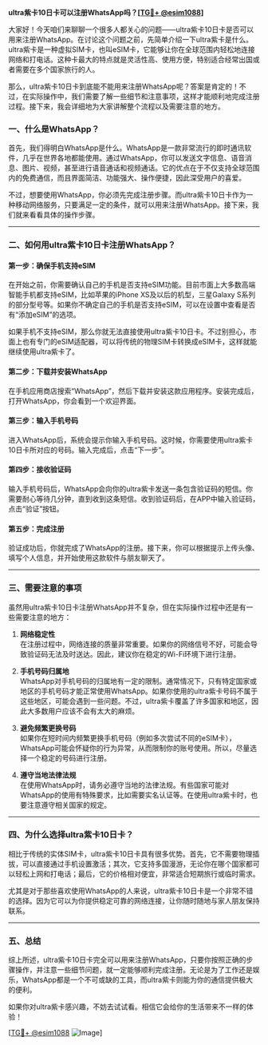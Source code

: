 **ultra紫卡10日卡可以注册WhatsApp吗？[[TG💪+ @esim1088](https://t.me/s/esim1088)]**

大家好！今天咱们来聊聊一个很多人都关心的问题——ultra紫卡10日卡是否可以用来注册WhatsApp。在讨论这个问题之前，先简单介绍一下ultra紫卡是什么。ultra紫卡是一种虚拟SIM卡，也叫eSIM卡，它能够让你在全球范围内轻松地连接网络和打电话。这种卡最大的特点就是灵活性高、使用方便，特别适合经常出国或者需要在多个国家旅行的人。

那么，ultra紫卡10日卡到底能不能用来注册WhatsApp呢？答案是肯定的！不过，在实际操作中，我们需要了解一些细节和注意事项，这样才能顺利地完成注册过程。接下来，我会详细地为大家讲解整个流程以及需要注意的地方。

### **一、什么是WhatsApp？**

首先，我们得明白WhatsApp是什么。WhatsApp是一款非常流行的即时通讯软件，几乎在世界各地都能使用。通过WhatsApp，你可以发送文字信息、语音消息、图片、视频，甚至进行语音通话和视频通话。它的优点在于不仅支持全球范围内的免费通信，而且界面简洁、功能强大、操作便捷，因此深受用户的喜爱。

不过，想要使用WhatsApp，你必须先完成注册步骤。而ultra紫卡10日卡作为一种移动网络服务，只要满足一定的条件，就可以用来注册WhatsApp。接下来，我们就来看看具体的操作步骤。

---

### **二、如何用ultra紫卡10日卡注册WhatsApp？**

#### **第一步：确保手机支持eSIM**
在开始之前，你需要确认自己的手机是否支持eSIM功能。目前市面上大多数高端智能手机都支持eSIM，比如苹果的iPhone XS及以后的机型，三星Galaxy S系列的部分型号等。如果你不确定自己的手机是否支持eSIM，可以在设置中查看是否有“添加eSIM”的选项。

如果手机不支持eSIM，那么你就无法直接使用ultra紫卡10日卡。不过别担心，市面上也有专门的eSIM适配器，可以将传统的物理SIM卡转换成eSIM卡，这样就能继续使用ultra紫卡了。

#### **第二步：下载并安装WhatsApp**
在手机应用商店搜索“WhatsApp”，然后下载并安装这款应用程序。安装完成后，打开WhatsApp，你会看到一个欢迎界面。

#### **第三步：输入手机号码**
进入WhatsApp后，系统会提示你输入手机号码。这时候，你需要使用ultra紫卡10日卡所对应的号码。输入完成后，点击“下一步”。

#### **第四步：接收验证码**
输入手机号码后，WhatsApp会向你的ultra紫卡发送一条包含验证码的短信。你需要耐心等待几分钟，直到收到这条短信。收到验证码后，在APP中输入验证码，点击“验证”按钮。

#### **第五步：完成注册**
验证成功后，你就完成了WhatsApp的注册。接下来，你可以根据提示上传头像、填写个人信息，并开始使用这款软件与朋友聊天了。

---

### **三、需要注意的事项**

虽然用ultra紫卡10日卡注册WhatsApp并不复杂，但在实际操作过程中还是有一些需要注意的地方：

1. **网络稳定性**  
   在注册过程中，网络连接的质量非常重要。如果你的网络信号不好，可能会导致验证码无法及时送达。因此，建议你在稳定的Wi-Fi环境下进行注册。

2. **手机号码归属地**  
   WhatsApp对手机号码的归属地有一定的限制。通常情况下，只有特定国家或地区的手机号码才能正常使用WhatsApp。如果你使用的ultra紫卡号码不属于这些地区，可能会遇到一些问题。不过，ultra紫卡覆盖了许多国家和地区，因此大多数用户应该不会有太大的麻烦。

3. **避免频繁更换号码**  
   如果你在短时间内频繁更换手机号码（例如多次尝试不同的eSIM卡），WhatsApp可能会怀疑你的行为异常，从而限制你的账号使用。所以，尽量选择一个稳定的号码进行注册。

4. **遵守当地法律法规**  
   在使用WhatsApp时，请务必遵守当地的法律法规。有些国家可能对WhatsApp的使用有特殊要求，比如需要实名认证等。在使用ultra紫卡时，也要注意遵守相关国家的规定。

---

### **四、为什么选择ultra紫卡10日卡？**

相比于传统的实体SIM卡，ultra紫卡10日卡具有很多优势。首先，它不需要物理插拔，可以直接通过手机设置激活；其次，它支持多国漫游，无论你在哪个国家都可以轻松上网和打电话；最后，它的价格相对便宜，非常适合短期旅行或临时需求。

尤其是对于那些喜欢使用WhatsApp的人来说，ultra紫卡10日卡是一个非常不错的选择。因为它可以为你提供稳定可靠的网络连接，让你随时随地与家人朋友保持联系。

---

### **五、总结**

综上所述，ultra紫卡10日卡完全可以用来注册WhatsApp，只要你按照正确的步骤操作，并注意一些细节问题，就一定能够顺利完成注册。无论是为了工作还是娱乐，WhatsApp都是一个不可或缺的工具，而ultra紫卡则能为你的通信提供极大的便利。

如果你对ultra紫卡感兴趣，不妨去试试看。相信它会给你的生活带来不一样的体验！

[[TG💪+ @esim1088](https://t.me/s/esim1088) ![Image](https://i.postimg.cc/4NQfJmqS/Snipaste-2025-05-13-00-14-12.png)]